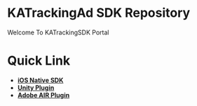 # KATrackingAd SDK Repository
Welcome To KATrackingSDK Portal

# Quick Link
* [**iOS Native SDK**](https://github.com/KATracking/KATrackingAd/tree/master/KATrackingAd_iOS)
* [**Unity Plugin**](https://github.com/KATracking/KATrackingAd/tree/master/KATrackingAd_Unity) 
* [**Adobe AIR Plugin**](https://github.com/KATracking/KATrackingAd/tree/master/KATrackingAd_FlashAir) 
